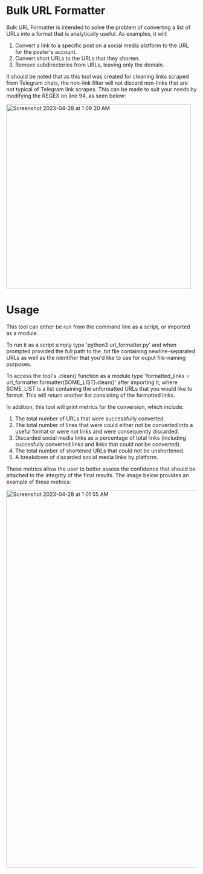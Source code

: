 # Bulk URL Formatter
Bulk URL Formatter is intended to solve the problem of converting a list of URLs into a format that is analytically useful. As examples, it will: 
1) Convert a link to a specific post on a social media platform to the URL for the poster's account.
2) Convert short URLs to the URLs that they shorten.
3) Remove subdirectories from URLs, leaving only the domain.


It should be noted that as this tool was created for cleaning links scraped from Telegram chats, the non-link filter will not discard non-links that are not typical of Telegram link scrapes. This can be made to suit your needs by modifying the REGEX on line 94, as seen below:

<img width="488" alt="Screenshot 2023-04-28 at 1 09 20 AM" src="https://user-images.githubusercontent.com/110642777/235059465-9a4b6f35-60e4-434f-8c87-424918cf3862.png">


# Usage
This tool can either be run from the command line as a script, or imported as a module. 

To run it as a script simply type 'python3 url_formatter.py' and when prompted provided the full path to the .txt file containing newline-separated URLs as well as the identifier that you'd like to use for ouput file-naming purposes.

To access the tool's .clean() function as a module type 'formatted_links = url_formatter.formatter(SOME_LIST).clean()' after importing it, where SOME_LIST is a list containing the unformatted URLs that you would like to format. This will return another list consisting of the formatted links.

In addition, this tool will print metrics for the conversion, which include: 

1) The total number of URLs that were successfully converted.
2) The total number of lines that were could either not be converted into a useful format or were not links and were consequently discarded.
3) Discarded social media links as a percentage of total links (including succesfully converted links and links that could not be converted).
4) The total number of shortened URLs that could not be unshortened.
5) A breakdown of discarded social media links by platform.


These metrics allow the user to better assess the confidence that should be attached to the integrity of the final results. The image below provides an example of these metrics:

<img width="999" alt="Screenshot 2023-04-28 at 1 01 55 AM" src="https://user-images.githubusercontent.com/110642777/235058409-150d9a16-5edc-4f19-a9d2-4cc62cb38762.png">

